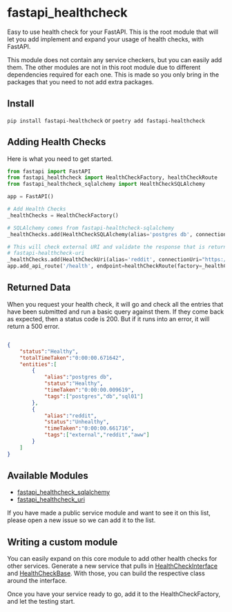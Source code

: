 # fastapi_healthcheck

Easy to use health check for your FastAPI.  This is the root module that will let you add implement and expand your usage of health checks, with FastAPI.

This module does not contain any service checkers, but you can easily add them.  The other modules are not in this root module due to different dependencies required for each one.  This is made so you only bring in the packages that you need to not add extra packages.

## Install

`pip install fastapi-healthcheck` or `poetry add fastapi-healthcheck`

## Adding Health Checks

Here is what you need to get started.

```python
from fastapi import FastAPI
from fastapi_healthcheck import HealthCheckFactory, healthCheckRoute
from fastapi_healthcheck_sqlalchemy import HealthCheckSQLAlchemy

app = FastAPI()

# Add Health Checks
_healthChecks = HealthCheckFactory()

# SQLAlchemy comes from fastapi-healthcheck-sqlalchemy
_healthChecks.add(HealthCheckSQLAlchemy(alias='postgres db', connectionUri=cs.value, table=SmtpContactsSqlModel, tags=('postgres', 'db', 'sql01')))

# This will check external URI and validate the response that is returned.
# fastapi-healthcheck-uri
_healthChecks.add(HealthCheckUri(alias='reddit', connectionUri="https://www.reddit.com/r/aww.json", tags=('external', 'reddit', 'aww')))
app.add_api_route('/health', endpoint=healthCheckRoute(factory=_healthChecks))

```

## Returned Data

When you request your health check, it will go and check all the entries that have been submitted and run a basic query against them.  If they come back as expected, then a status code is 200.  But if it runs into an error, it will return a 500 error.

```json

{
    "status":"Healthy",
    "totalTimeTaken":"0:00:00.671642",
    "entities":[
        {
            "alias":"postgres db",
            "status":"Healthy",
            "timeTaken":"0:00:00.009619",
            "tags":["postgres","db","sql01"]
        },
        {
            "alias":"reddit",
            "status":"Unhealthy",
            "timeTaken":"0:00:00.661716",
            "tags":["external","reddit","aww"]
        }
    ]
}
```

## Available Modules

* [fastapi_healthcheck_sqlalchemy](https://github.com/jtom38/fastapi_healthcheck_sqlalchemy)
* [fastapi_healthcheck_uri](https://github.com/jtom38/fastapi_healthcheck_uri)

If you have made a public service module and want to see it on this list, please open a new issue so we can add it to the list.

## Writing a custom module

You can easily expand on this core module to add other health checks for other services.  Generate a new service that pulls in [HealthCheckInterface](https://github.com/jtom38/fastapi_healthcheck/blob/master/fastapi_healthcheck/domain.py#L6) and [HealthCheckBase](https://github.com/jtom38/fastapi_healthcheck/blob/master/fastapi_healthcheck/service.py#L75).  With those, you can build the respective class around the interface.

Once you have your service ready to go, add it to the HealthCheckFactory, and let the testing start.
